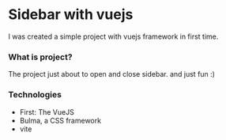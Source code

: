 # Sidebar with vuejs

I was created a simple project with vuejs framework in first time.

### What is project?
The project just about to open and close sidebar.
and just fun :)

### Technologies
- First: The VueJS
- Bulma, a CSS framework 
- vite

